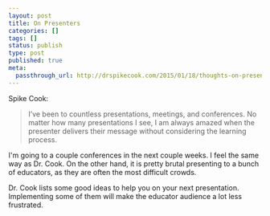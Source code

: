 ```yaml
---
layout: post
title: On Presenters
categories: []
tags: []
status: publish
type: post
published: true
meta:
  passthrough_url: http://drspikecook.com/2015/01/18/thoughts-on-presenters/
---
```


Spike Cook:


>I’ve been to countless presentations, meetings, and conferences. No matter how many presentations I see, I am always amazed when the presenter delivers their message without considering the learning process.



I'm going to a couple conferences in the next couple weeks. I feel the same way as Dr. Cook. On the other hand, it is pretty brutal presenting to a bunch of educators, as they are often the most difficult crowds.


Dr. Cook lists some good ideas to help you on your next presentation. Implementing some of them will make the educator audience a lot less frustrated.
